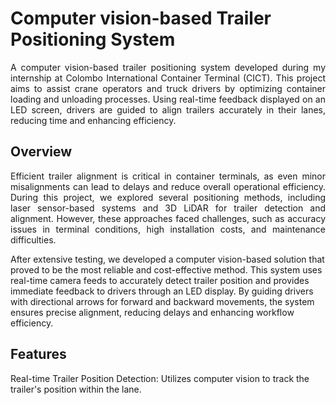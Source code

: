 # Computer vision-based Trailer Positioning System
<p align="justify">
A computer vision-based trailer positioning system developed during my internship at Colombo International Container Terminal (CICT). This project aims to assist crane operators and truck drivers by optimizing container loading and unloading processes. Using real-time feedback displayed on an LED screen, drivers are guided to align trailers accurately in their lanes, reducing time and enhancing efficiency.
</p>

## Overview
<p align="justify">
  Efficient trailer alignment is critical in container terminals, as even minor misalignments can lead to delays and reduce overall operational efficiency. During this project, we explored several positioning methods, including laser sensor-based systems and 3D LiDAR for trailer detection and alignment. However, these approaches faced challenges, such as accuracy issues in terminal conditions, high installation costs, and maintenance difficulties.

 After extensive testing, we developed a computer vision-based solution that proved to be the most reliable and cost-effective method. This system uses real-time camera feeds to accurately detect trailer position and provides immediate feedback to drivers through an LED display. By guiding drivers with directional arrows for forward and backward movements, the system ensures precise alignment, reducing delays and enhancing workflow efficiency.
</p>

## Features
<p>
  Real-time Trailer Position Detection: Utilizes computer vision to track the trailer's position within the lane.
</p>
